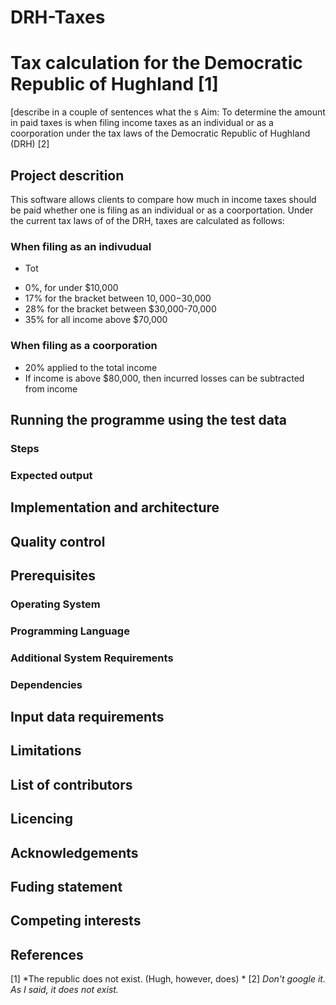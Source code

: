 # DRH-Taxes
# Tax calculation for the Democratic Republic of Hughland [1]

[describe in a couple of sentences what the s
Aim: To determine the amount in paid taxes is when filing income taxes as an individual or as a coorporation under the tax laws of the Democratic Republic of Hughland (DRH) [2]

## Project descrition
This software allows clients to compare how much in income taxes should be paid whether one is filing as an individual or as a coorportation. 
Under the current tax laws of of the DRH, taxes are calculated as follows:

### When filing as an indivudual
* Tot
- 0%, for under $10,000
- 17% for the bracket between $10,000-$30,000
- 28% for the bracket between $30,000-70,000
- 35% for all income above $70,000

### When filing as a coorporation
- 20% applied to the total income
- If income is above $80,000, then incurred losses can be subtracted from income

## Running the programme using the test data
### Steps
### Expected output

## Implementation and architecture

## Quality control

## Prerequisites

### Operating System

### Programming Language

### Additional System Requirements

### Dependencies

## Input data requirements

## Limitations

## List of contributors

## Licencing

## Acknowledgements

## Fuding statement

## Competing interests

## References






[1] *The republic does not exist. (Hugh, however, does) *
[2] *Don't google it. As I said, it does not exist.*
